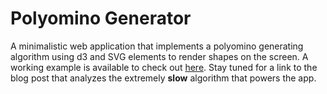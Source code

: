 # Polyomino Generator
A minimalistic web application that implements a polyomino generating algorithm using d3 and SVG elements to render shapes on the screen. A working example is available to check out <a href = "http://kartikvasu.github.io/blog/2016/06/16/polyomino-generator">here</a>. Stay tuned for a link to the blog post that analyzes the extremely <b>slow</b> algorithm that powers the app. 
